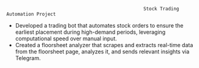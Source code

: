                                                       Stock Trading Automation Project
- Developed a trading bot that automates stock orders to ensure the earliest placement during high-demand periods, leveraging computational speed over manual input.
- Created a floorsheet analyzer that scrapes and extracts real-time data from the floorsheet page, analyzes it, and sends relevant insights via Telegram.
